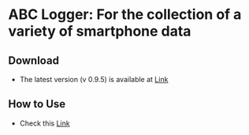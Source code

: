 # ABC Logger: For the collection of a variety of smartphone data

## Download
* The latest version (v 0.9.5) is available at [Link](./app/apks/debug/kaist.iclab.abclogger-v0.9.5-debug.apk)

## How to Use
* Check this [Link](https://docs.google.com/presentation/d/1Spsh91PjZ-rfkQiY6rQLb5tOxaEkIvrDn3eZffrZgs4/edit?usp=sharing)



